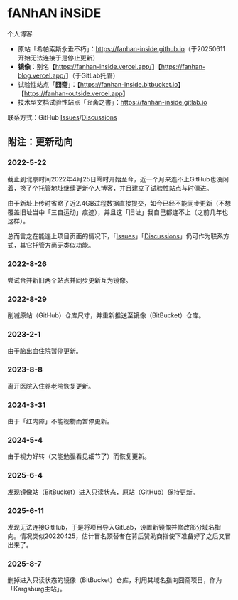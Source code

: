 # fANhAN iNSiDE

个人博客

+ 原站「希帕索斯永垂不朽」：<https://fanhan-inside.github.io>（于20250611开始无法连接于是停止更新）
+ **镜像**：别名【<https://fanhan-inside.vercel.app/>】【<https://fanhan-blog.vercel.app/>】（于GitLab托管）
+ 试验性站点「**囧斋**」：【<https://fanhan-inside.bitbucket.io>】【<https://fanhan-outside.vercel.app>】
+ 技术型文档试验性站点「囧斋之書」：<https://fanhan-inside.gitlab.io>

联系方式：GitHub [Issues](https://github.com/fanhan-inside/fanhan-inside.github.io/issues)/[Discussions](https://github.com/fanhan-inside/fanhan-inside.github.io/discussions)

## 附注：更新动向

### 2022-5-22

截止到北京时间2022年4月25日零时开始至今，近一个月来连不上GitHub也没闲着，换了个托管地址继续更新个人博客，并且建立了试验性站点与时俱进。

由于新址上传时省略了近2.4GB过程数据直接提交，如今已经不能同步更新（不想覆盖旧址当中「三自运动」痕迹），并且这「旧址」我自己都连不上（之前几年也这样）。

总而言之在能连上项目页面的情况下，「[Issues](https://github.com/fanhan-inside/fanhan-inside.github.io/issues)」「[Discussions](https://github.com/fanhan-inside/fanhan-inside.github.io/discussions)」仍可作为联系方式，其它托管方尚无类似功能。

### 2022-8-26

尝试合并新旧两个站点并同步更新互为镜像。

### 2022-8-29

削减原站（GitHub）仓库尺寸，并重新推送至镜像（BitBucket）仓库。

### 2023-2-1

由于脑出血住院暂停更新。

### 2023-8-8

离开医院入住养老院恢复更新。

### 2024-3-31

由于「红内障」不能视物而暂停更新。

### 2024-5-4

由于视力好转（又能勉强看见细节了）而恢复更新。

### 2025-6-4

发现镜像站（BitBucket）进入只读状态，原站（GitHub）保持更新。

### 2025-6-11

发现无法连接GitHub，于是将项目导入GitLab，设置新镜像并修改部分域名指向。情况类似20220425，估计冒名顶替者在背后赞助商指使下准备好了之后又冒出来了。

### 2025-8-7

删掉进入只读状态的镜像（BitBucket）仓库，利用其域名指向囧斋项目，作为「Kargsburg主站」。
